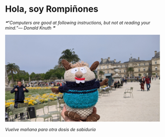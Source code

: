 # Hola, soy Rompiñones

<!--STARTS_HERE_QUOTE_README-->
<i>❝“Computers are good at following instructions, but not at reading your mind.”— Donald Knuth   ❞</i>
<!--ENDS_HERE_QUOTE_README-->

<!--START_SECTION:update_image-->
![alt text](https://raw.githubusercontent.com/focaalvarez/rompinones/main/.github/images/IMG_20220501_123031.jpg?raw=true)
<!--END_SECTION:update_image-->

*Vuelve mañana para otra dosis de sabiduría*
